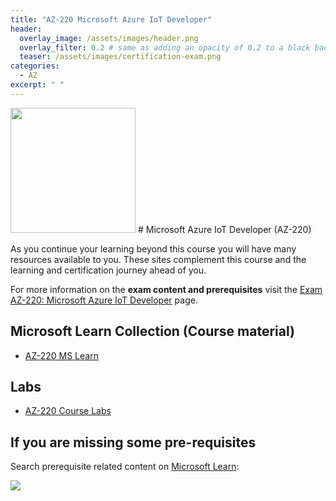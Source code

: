 ```yaml
---
title: "AZ-220 Microsoft Azure IoT Developer"
header:
  overlay_image: /assets/images/header.png
  overlay_filter: 0.2 # same as adding an opacity of 0.2 to a black background
  teaser: /assets/images/certification-exam.png
categories:
  - AZ
excerpt: " "
---
```


<img src="../../assets/images/certification-exam.png" width="200" height="200">
# Microsoft Azure IoT Developer (AZ-220) 

As you continue your learning beyond this course you will have many resources available to you. These sites complement this course and the learning and certification journey ahead of you.

For more information on the **exam content and prerequisites** visit the [Exam AZ-220: Microsoft Azure IoT Developer](https://learn.microsoft.com/en-us/certifications/exams/az-220) page.

## Microsoft Learn Collection (Course material)
- [AZ-220 MS Learn](https://aka.ms/courseAZ-220)

## Labs
- [AZ-220 Course Labs](https://aka.ms/az220labs)

## If you are missing some pre-requisites
Search prerequisite related content on [Microsoft Learn](https://learn.microsoft.com/en-us/training/browse/):

<img src="../../assets/images/learn-search.png">